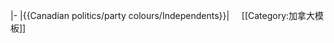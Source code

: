 |-
|{{Canadian politics/party colours/Independents}}|&nbsp;&nbsp;&nbsp;&nbsp;<noinclude>
[[Category:加拿大模板]]
</noinclude>
